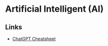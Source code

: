 # Artificial Intelligent (AI)

## Links
* [ChatGPT Cheatsheet](https://www.kdnuggets.com/publications/sheets/ChatGPT_Cheatsheet_Costa.pdf)